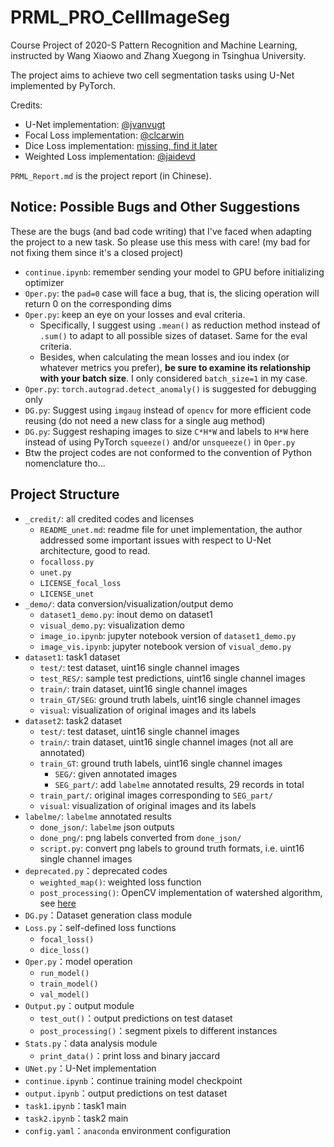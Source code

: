 # PRML_PRO_CellImageSeg

Course Project of 2020-S Pattern Recognition and Machine Learning, instructed by Wang Xiaowo and Zhang Xuegong in Tsinghua University.

The project aims to achieve two cell segmentation tasks using U-Net implemented by PyTorch. 

Credits:
* U-Net implementation: [@jvanvugt](https://github.com/jvanvugt/pytorch-unet)
* Focal Loss implementation: [@clcarwin](https://github.com/clcarwin/focal_loss_pytorch)
* Dice Loss implementation: [missing, find it later]()
* Weighted Loss implementation: [@jaidevd](https://jaidevd.github.io/posts/weighted-loss-functions-for-instance-segmentation/)

`PRML_Report.md` is the project report (in Chinese).

## Notice: Possible Bugs and Other Suggestions
These are the bugs (and bad code writing) that I've faced when adapting the project to a new task. So please use this mess with care! (my bad for not fixing them since it's a closed project)

* `continue.ipynb`: remember sending your model to GPU before initializing optimizer
* `Oper.py`: the `pad=0` case will face a bug, that is, the slicing operation will return 0 on the corresponding dims
* `Oper.py`: keep an eye on your losses and eval criteria. 
  * Specifically, I suggest using `.mean()` as reduction method instead of `.sum()` to adapt to all possible sizes of dataset. Same for the eval criteria. 
  * Besides, when calculating the mean losses and iou index (or whatever metrics you prefer), __be sure to examine its relationship with your batch size__. I only considered `batch_size=1` in my case.
* `Oper.py`: `torch.autograd.detect_anomaly()` is suggested for debugging only
* `DG.py`: Suggest using `imgaug` instead of `opencv` for more efficient code reusing (do not need a new class for a single aug method)
* `DG.py`: Suggest reshaping images to size `C*H*W` and labels to `H*W` here instead of using PyTorch `squeeze()` and/or `unsqueeze()` in `Oper.py`
* Btw the project codes are not conformed to the convention of Python nomenclature tho...

## Project Structure
* `_credit/`: all credited codes and licenses
  * `README_unet.md`: readme file for unet implementation, the author addressed some important issues with respect to U-Net architecture, good to read.
  * `focalloss.py`
  * `unet.py`
  * `LICENSE_focal_loss`
  * `LICENSE_unet`
* `_demo/`: data conversion/visualization/output demo
  * `dataset1_demo.py`: inout demo on dataset1
  * `visual_demo.py`: visualization demo
  * `image_io.ipynb`: jupyter notebook version of `dataset1_demo.py`
  * `image_vis.ipynb`: jupyter notebook version of `visual_demo.py`
* `dataset1`: task1 dataset
  * `test/`: test dataset, uint16 single channel images
  * `test_RES/`: sample test predictions, uint16 single channel images
  * `train/`: train dataset, uint16 single channel images
  * `train_GT/SEG`: ground truth labels, uint16 single channel images
  * `visual`: visualization of original images and its labels
* `dataset2`: task2 dataset
  * `test/`: test dataset, uint16 single channel images
  * `train/`: train dataset, uint16 single channel images (not all are annotated)
  * `train_GT`: ground truth labels, uint16 single channel images
    * `SEG/`: given annotated images
    * `SEG_part/`: add `labelme` annotated results, 29 records in total
  * `train_part/`: original images corresponding to `SEG_part/`
  * `visual`: visualization of original images and its labels
* `labelme/`: `labelme` annotated results
  * `done_json/`: `labelme` json outputs
  * `done_png/`: png labels converted from `done_json/`
  * `script.py`: convert png labels to ground truth formats, i.e. uint16 single channel images
* `deprecated.py`：deprecated codes
	* `weighted_map()`: weighted loss function
	* `post_processing()`: OpenCV implementation of watershed algorithm, see [here](https://docs.opencv.org/master/d3/db4/tutorial_py_watershed.html)
* `DG.py`：Dataset generation class module
* `Loss.py`：self-defined loss functions
	* `focal_loss()`
	* `dice_loss()`
* `Oper.py`：model operation
	* `run_model()`
	* `train_model()`
	* `val_model()`
* `Output.py`：output module
	* `test_out()`：output predictions on test dataset
	* `post_processing()`：segment pixels to different instances
* `Stats.py`：data analysis module
	* `print_data()`：print loss and binary jaccard
* `UNet.py`：U-Net implementation
* `continue.ipynb`：continue training model checkpoint
* `output.ipynb`：output predictions on test dataset
* `task1.ipynb`：task1 main
* `task2.ipynb`：task2 main
* `config.yaml`：`anaconda` environment configuration
